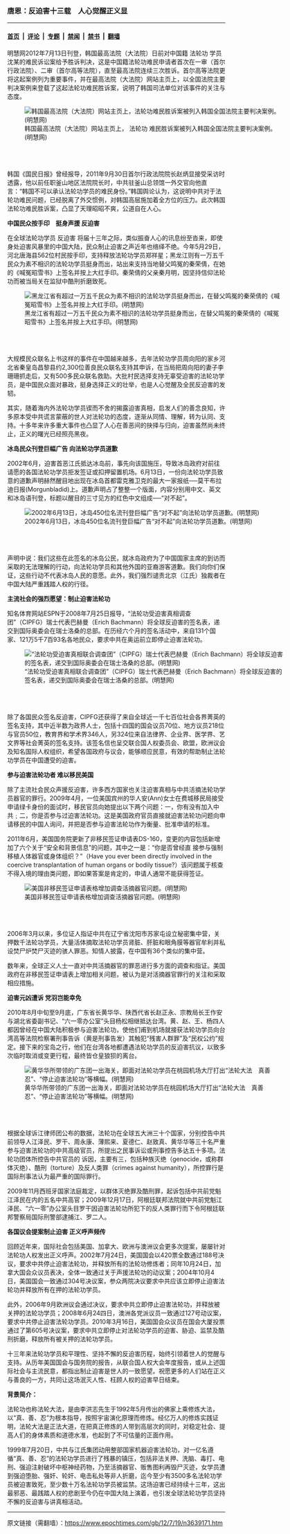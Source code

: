 ### 唐恩：反迫害十三载　人心觉醒正义显

---

#### [首页](../../../..?n3639171) &nbsp;|&nbsp; [评论](../../../../../epoch-comment?n3639171) &nbsp;|&nbsp; [专题](../../../../../epoch-special?n3639171) &nbsp;|&nbsp; [禁闻](../../../../../epoch-news?n3639171) &nbsp;|&nbsp; [禁书](../../../../../books?n3639171) &nbsp;|&nbsp; [翻墙](https://github.com/gfw-breaker/nogfw/blob/master/README.md?n3639171)


<div class="post_content" id="artbody" itemprop="articleBody">
 <!-- article content begin -->
 <p>
  明慧网2012年7月13日刊登，韩国最高法院（大法院）日前对中国籍
  <ok href="https://www.epochtimes.com/gb/tag/%E6%B3%95%E8%BD%AE%E5%8A%9F.html">
   法轮功
  </ok>
  学员沈某的难民诉讼案给予胜诉判决，这是中国籍法轮功难民申请者首次在一审（首尔行政法院）、二审（首尔高等法院），直至最高法院连续三次胜诉。首尔高等法院更将这起案例列为重要事件，并在最高法院（大法院）网站主页上，以全国法院主要判决案例来登载了这起法轮功难民胜诉案，说明了韩国司法单位对该事件的关注与态度。
  <br/>
  <figure aria-describedby="caption-attachment-6609089" class="wp-caption aligncenter" id="attachment_6609089" style="width: 600px">
   <ok href=" https://i.epochtimes.com/assets/uploads/2012/07/1207191015221528-600x381.jpg" rel="noreferrer noopener" target="_blank">
    <img alt="韩国最高法院（大法院）网站主页上，法轮功难民胜诉案被列入韩国全国法院主要判决案例。(明慧网)
" class="size-large wp-image-6609089" src="https://i.epochtimes.com/assets/uploads/2012/07/1207191015221528-600x381.jpg" title="韩国最高法院（大法院）网站主页上，法轮功难民胜诉案被列入韩国全国法院主要判决案例。(明慧网)
"/>
   </ok>
   <br/><figcaption class="wp-caption-text" id="caption-attachment-6609089">
    韩国最高法院（大法院）网站主页上，
    <ok href="https://www.epochtimes.com/gb/tag/%E6%B3%95%E8%BD%AE%E5%8A%9F.html">
     法轮功
    </ok>
    难民胜诉案被列入韩国全国法院主要判决案例。(明慧网)
    <br/>
   </figcaption><br/>
  </figure><br/>
  <br/>
  韩国《国民日报》曾经报导，2011年9月30日首尔行政法院院长赵炳显接受采访时透露，他以前任职釜山地区法院院长时，中共驻釜山总领馆一外交官向他直言：“韩国不可以承认法轮功学员的难民身份。”韩国舆论认为，这说明中共对于法轮功难民问题，已经脱离了外交惯例，对韩国高层施加着全方位的压力。此次韩国法轮功难民胜诉案，凸显了天理昭昭不爽，公道自在人心。
 </p>
 <p>
  <b>
   中国民众按手印　挺身声援
   <ok href="https://www.epochtimes.com/gb/tag/%E5%8F%8D%E8%BF%AB%E5%AE%B3.html">
    反迫害
   </ok>
  </b>
 </p>
 <p>
  在全球法轮功学员
  <ok href="https://www.epochtimes.com/gb/tag/%E5%8F%8D%E8%BF%AB%E5%AE%B3.html">
   反迫害
  </ok>
  将届十三年之际，类似振奋人心的讯息纷至沓来，即使身处迫害风暴里的中国大陆，民众制止迫害之声近年也络绎不绝。今年5月29日，河北唐海县562位村民按手印，支持释放法轮功学员郑祥星；黑龙江则有一万五千民众为素不相识的法轮功学员挺身而出，站出来支持当地替父鸣冤的秦荣倩，在她的《喊冤昭雪书》上签名并按上大红手印。秦荣倩的父亲秦月明，因坚持信仰法轮功而被当局关在监狱中酷刑折磨致死。
  <br/>
  <figure aria-describedby="caption-attachment-6609101" class="wp-caption aligncenter" id="attachment_6609101" style="width: 600px">
   <ok href=" https://i.epochtimes.com/assets/uploads/2012/07/1207191016491528-600x337.jpg" rel="noreferrer noopener" target="_blank">
    <img alt="黑龙江省有超过一万五千民众为素不相识的法轮功学员挺身而出，在替父鸣冤的秦荣倩的《喊冤昭雪书》上签名并按上大红手印。(明慧网)" class="size-large wp-image-6609101" src="https://i.epochtimes.com/assets/uploads/2012/07/1207191016491528-600x337.jpg" title="黑龙江省有超过一万五千民众为素不相识的法轮功学员挺身而出，在替父鸣冤的秦荣倩的《喊冤昭雪书》上签名并按上大红手印。(明慧网)"/>
   </ok>
   <br/><figcaption class="wp-caption-text" id="caption-attachment-6609101">
    黑龙江省有超过一万五千民众为素不相识的法轮功学员挺身而出，在替父鸣冤的秦荣倩的《喊冤昭雪书》上签名并按上大红手印。(明慧网)
   </figcaption><br/>
  </figure><br/>
  <br/>
  大规模民众联名上书这样的事件在中国越来越多，去年法轮功学员周向阳的家乡河北省秦皇岛昌黎县约2,300位善良民众联名支持其申诉，在当局把周向阳的妻子李珊珊抓走后，又有500多民众联名救助。大批村民选择支持无辜受迫害的法轮功学员，是中国民众面对暴政，挺身选择正义的壮举，也是人心觉醒及全民反迫害的发轫。
 </p>
 <p>
  其实，随着海内外法轮功学员锲而不舍的揭露迫害真相，启发人们的善念良知，许多原本受中共谎言蒙蔽的世人对法轮功的态度，逐渐从同情、理解，转为认同、支持。十多年来许多重大事件也凸显了人心在善恶间的抉择与归向，迫害虽然尚未终止，正义的曙光已经照亮黑夜。
 </p>
 <p>
  <b>
   冰岛民众刊登巨幅广告 向法轮功学员道歉
  </b>
 </p>
 <p>
  2002年6月，迫害首恶江氏抵达冰岛前，事先向该国施压，导致冰岛政府对前往请愿的各国法轮功学员拒发签证或扣押留置机场。6月13日，一份向法轮功学员致意的道歉声明赫然醒目地出现在冰岛首都雷克雅卫克的最大一家报纸──莫干布拉迪日报(Morgunbladid)上。道歉声明占了整整一个版面，内容分别用中文、英文和冰岛语刊登，标题以醒目的三寸见方的红色中文组成──“对不起”。
  <br/>
  <figure aria-describedby="caption-attachment-6609113" class="wp-caption aligncenter" id="attachment_6609113" style="width: 600px">
   <ok href=" https://i.epochtimes.com/assets/uploads/2012/07/1207191011161528-600x896.gif" rel="noreferrer noopener" target="_blank">
    <img alt="2002年6月13日，冰岛450位名流刊登巨幅广告“对不起”向法轮功学员道歉。(明慧网)" class="size-large wp-image-6609113" src="https://i.epochtimes.com/assets/uploads/2012/07/1207191011161528-600x896.gif" title="2002年6月13日，冰岛450位名流刊登巨幅广告“对不起”向法轮功学员道歉。(明慧网)"/>
   </ok>
   <br/><figcaption class="wp-caption-text" id="caption-attachment-6609113">
    2002年6月13日，冰岛450位名流刊登巨幅广告“对不起”向法轮功学员道歉。(明慧网)
   </figcaption><br/>
  </figure><br/>
  <br/>
  声明中说：我们这些在此签名的冰岛公民，就冰岛政府为了中国国家主席的到访而采取的无法理解的行动，向法轮功学员和其他外国的亚裔游客道歉。我们向你们保证，这些行动不代表冰岛人民的意愿。此外，我们强烈谴责北京（江氏）独裁者在中国大陆严重践踏人权的行径。
 </p>
 <p>
  <b>
   主流社会的强烈愿望：制止迫害法轮功
  </b>
 </p>
 <p>
  知名体育网站ESPN于2008年7月25日报导，“法轮功受迫害真相调查团”（CIPFG）瑞士代表巴赫曼（Erich Bachmann）将全球反迫害的签名表，递交到国际奥委会在瑞士洛桑的总部。在历经六个月的签名活动中，来自131个国家、121万5千7百93名各地民众，要求中共在奥运前立即停止迫害法轮功。
  <br/>
  <figure aria-describedby="caption-attachment-6609124" class="wp-caption aligncenter" id="attachment_6609124" style="width: 600px">
   <ok href=" https://i.epochtimes.com/assets/uploads/2012/07/1207191012381528-600x619.jpg" rel="noreferrer noopener" target="_blank">
    <img alt="“法轮功受迫害真相联合调查团”（CIPFG）瑞士代表巴赫曼（Erich Bachmann）将全球反迫害的签名表，递交到国际奥委会在瑞士洛桑的总部。(明慧网)
" class="size-large wp-image-6609124" src="https://i.epochtimes.com/assets/uploads/2012/07/1207191012381528-600x619.jpg" title="“法轮功受迫害真相联合调查团”（CIPFG）瑞士代表巴赫曼（Erich Bachmann）将全球反迫害的签名表，递交到国际奥委会在瑞士洛桑的总部。(明慧网)
"/>
   </ok>
   <br/><figcaption class="wp-caption-text" id="caption-attachment-6609124">
    “法轮功受迫害真相联合调查团”（CIPFG）瑞士代表巴赫曼（Erich Bachmann）将全球反迫害的签名表，递交到国际奥委会在瑞士洛桑的总部。(明慧网)
    <br/>
   </figcaption><br/>
  </figure><br/>
  <br/>
  除了各国民众签名反迫害，CIPFG还获得了来自全球近一千七百位社会各界菁英的签名支持，其中近半数为政界人士，包括十四国的国会议员70位、地方议员218位与官员50位，教育界和学术界346人，另324位来自法律界、企业界、医学界、艺文界等社会菁英的签名支持。该签名信也呈交联合国人权委员会、欧盟，欧洲议会及知名国际人权组织，希望各国政府与议会，能够顺应民意，有效的帮助制止法轮功学员在中国遭受的迫害。
 </p>
 <p>
  <b>
   参与迫害法轮功者 难以移民美国
  </b>
 </p>
 <p>
  除了主流社会民众声援反迫害，许多西方国家也关注迫害真相与中共活摘法轮功学员器官的罪行。2009年4月，一位美国宾州的华人安(Ann)女士在费城移民局接受申请绿卡身份的面试时，移民官员向她提出以下两个问题：一，你有没有加入中共﹔二，你是否参与过迫害法轮功。这是美国政府官员直接就迫害法轮功问题向申请移民的中国人询问，并把是否参与迫害法轮功作为衡量、批准申请的标准。
 </p>
 <p>
  2011年6月，美国国务院更新了非移民签证申请表DS-160，变更的内容包括新增加了六个关于“安全和背景信息”的问题，其中之一是：“你是否曾经直 接参与强制移植人体器官或身体组织？”（Have you ever been directly involved in the coercive transplantation of human organs or bodily tissue?）该问题属于核查不得入境的理由类问题，即如果答案是肯定的，申请人通常不能获得签证。
  <br/>
  <figure aria-describedby="caption-attachment-6609141" class="wp-caption aligncenter" id="attachment_6609141" style="width: 600px">
   <ok href=" https://i.epochtimes.com/assets/uploads/2012/07/1207191017531528-600x445.jpg" rel="noreferrer noopener" target="_blank">
    <img alt="美国非移民签证申请表格增加调查活摘器官问题。(明慧网)
" class="size-large wp-image-6609141" src="https://i.epochtimes.com/assets/uploads/2012/07/1207191017531528-600x445.jpg" title="美国非移民签证申请表格增加调查活摘器官问题。(明慧网)
"/>
   </ok>
   <br/><figcaption class="wp-caption-text" id="caption-attachment-6609141">
    美国非移民签证申请表格增加调查活摘器官问题。(明慧网)
    <br/>
   </figcaption><br/>
  </figure><br/>
  <br/>
  2006年3月以来，多位证人指证中共在辽宁省沈阳市苏家屯设立秘密集中营，关押数千法轮功学员，大量活体摘取法轮功学员肾脏、肝脏和眼角膜等器官牟利并私设焚尸炉焚尸灭迹的骇人罪恶。知情人披露，在中国有36个类似的集中营。
 </p>
 <p>
  数年来，全球正义人士一直对中共活摘器官的罪恶进行多方面的调查和指证。美国政府在非移民签证申请表上增加相关问题，被认为是对活摘器官罪行的关注和采取相应措施。
 </p>
 <p>
  <b>
   迫害元凶遭诉 党羽岂能幸免
  </b>
 </p>
 <p>
  2010年8月中旬至9月底，广东省长黄华华、陕西代省长赵正永、宗教局长王作安与湖北省委副书记、“六一零办公室”头目杨松相继抵达台湾。黄、赵、王、杨四人都因曾经在中国大陆积极参与迫害法轮功，使他们甫到机场就接获法轮功学员向台湾高等法院检察署刑事告诉（黄是刑事告发）其触犯“残害人群罪”及“民权公约”规定。接下来的宝岛之行，他们在台湾各地都遭遇法轮功学员的反迫害抗议，以致多次临时取消或变更行程，最终皆仓皇狼狈的离台。
  <br/>
  <figure aria-describedby="caption-attachment-6609158" class="wp-caption aligncenter" id="attachment_6609158" style="width: 600px">
   <ok href=" https://i.epochtimes.com/assets/uploads/2012/07/1207191014221528-600x410.jpg" rel="noreferrer noopener" target="_blank">
    <img alt="黄华华所带领的广东团一出海关，即面对法轮功学员在桃园机场大厅打出“法轮大法　真善忍”、“停止迫害法轮功”等横幅。(明慧网)" class="size-large wp-image-6609158" src="https://i.epochtimes.com/assets/uploads/2012/07/1207191014221528-600x410.jpg" title="黄华华所带领的广东团一出海关，即面对法轮功学员在桃园机场大厅打出“法轮大法　真善忍”、“停止迫害法轮功”等横幅。(明慧网)"/>
   </ok>
   <br/><figcaption class="wp-caption-text" id="caption-attachment-6609158">
    黄华华所带领的广东团一出海关，即面对法轮功学员在桃园机场大厅打出“法轮大法　真善忍”、“停止迫害法轮功”等横幅。(明慧网)
   </figcaption><br/>
  </figure><br/>
  <br/>
  根据全球诉江律师团公布的数据，法轮功在全球五大洲三十个国家，分别控告中共前领导人江泽民、罗干、周永康、薄熙来、夏德仁、赵致真、黄华华等三十名严重参与迫害法轮功的中共高级官员，所提出之民事诉讼或刑事控告多达五十多项。法轮功团体所控告中共官员的 诉因，主要有三，包括种族灭绝（genocide，或称群体灭绝）、酷刑（torture）及反人类罪（crimes against humanity），所控罪行是国际刑事法认为最严重的国际罪行。
 </p>
 <p>
  2009年11月西班牙国家法庭裁定，以群体灭绝罪及酷刑罪，起诉包括中共前党魁江泽民在内的五名中共高官；2009年12月17日，阿根廷联邦法院就中共前党魁江泽民、“六一零”办公室头目罗干因迫害法轮功所犯下的反人类罪行而下令阿根廷联邦警察局国际刑警部逮捕江、罗二人。
 </p>
 <p>
  <b>
   各国议会提案制止迫害 正义呼声频传
  </b>
 </p>
 <p>
  回顾近年来，国际社会包括美国、加拿大、欧洲与澳洲议会更多次提案，屡屡针对法轮功人权发出正义呼声。2002年7月24日，美国国会以420票全数通过188号决议，要求中共停止迫害法轮功，并释放所有的法轮功修炼者；同年10月24日，加拿大国会众议员表决，全体一致通过关于声援法轮功的动议案；2004年10月4日，美国国会一致通过304号决议案，参众两院决议要求中共应该立即停止迫害法轮功并释放所有在押的法轮功学员。
 </p>
 <p>
  此外，2006年9月欧洲议会通过决议，要求中共立即停止迫害法轮功，并释放被关押的法轮功学员；2008年6月24四日，澳洲各党派议员一致通过127号动议案，要求中共停止迫害法轮功学员。2010年3月16日，美国国会众议员在国会大厦投票通过了第605号决议案，要求中共立即停止对法轮功学员的迫害、胁迫、监禁及酷刑折磨，释放所有被关押的法轮功学员。
 </p>
 <p>
  十三年来法轮功学员和平理性、坚持不懈的反迫害历程，始终引领着世人的觉醒与支持。从历年美国国会与国务院的报告，从联合国人权大会年度报告，或从上述国际社会与主流民意，都指出制止迫害是世人的一致愿望。祝愿更多的人们站在正义与善良的一方，共同让这场泯灭人性、枉顾人权的迫害早日结束。
 </p>
 <p>
  <b>
   背景简介：
  </b>
 </p>
 <p>
  法轮功也称法轮大法，是由李洪志先生于1992年5月传出的佛家上乘修炼大法，以“真、善、忍”为根本指导，按照宇宙演化原理而修炼。经亿万人的修炼实践证明，法轮大法是正法大道，在把真正修炼的人带到高层次的同时，对稳定社会、提高人们的身体素质和道德水准，也起到了不可估量的正面作用。
 </p>
 <p>
  1999年7月20日，中共与江氏集团动用整部国家机器迫害法轮功，对一亿名遵循“真、善、忍”的法轮功学员进行了残暴的镇压，包括非法关押、洗脑、毒打、电刑、强迫注射破坏中枢神经药物，乃至活摘器官、贩售图利再毁尸灭迹，女学员遭到强迫堕胎、强奸、轮奸、电击私处等非人折磨，迄今至少有3500多名法轮功学员被迫害致死，至少数十万名法轮功学员被监禁。这场迫害已经持续十三年，这出最邪恶、最践踏人权的悲剧至今仍在中国大陆上演着，也引发全球法轮功学员坚持不懈的反迫害与讲真相活动。
 </p>
 <!-- article content end -->
 <div id="below_article_ad">
 </div>
</div>


---

原文链接（需翻墙）：https://www.epochtimes.com/gb/12/7/19/n3639171.htm